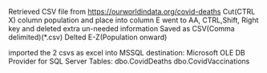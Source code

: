 Retrieved CSV file from https://ourworldindata.org/covid-deaths
Cut(CTRL X) column population and place into column E
went to AA, CTRL,Shift, Right key and deleted extra un-needed information
Saved as CSV(Comma delimited)(*.csv)
Delted E-Z(Population onward)

imported the 2 csvs as excel into MSSQL
destination: Microsoft OLE DB Provider for SQL Server
Tables:
    dbo.CovidDeaths
    dbo.CovidVaccinations